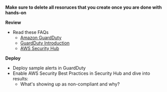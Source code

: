 **Make sure to delete all resoruces that you create once you are done with hands-on**

**Review**
* Read these FAQs
  * [Amazon GuardDuty](https://www.amazonaws.cn/en/guardduty/faqs/) 
  * [GuardDuty Introduction](https://www.youtube.com/watch?v=czsuZXQvD8E)
  * [AWS Security Hub](https://aws.amazon.com/security-hub/faqs/) 


**Deploy**
* Deploy sample alerts in GuardDuty
* Enable AWS Security Best Practices in Security Hub and dive into results:
  * What's showing up as non-compliant and why?
